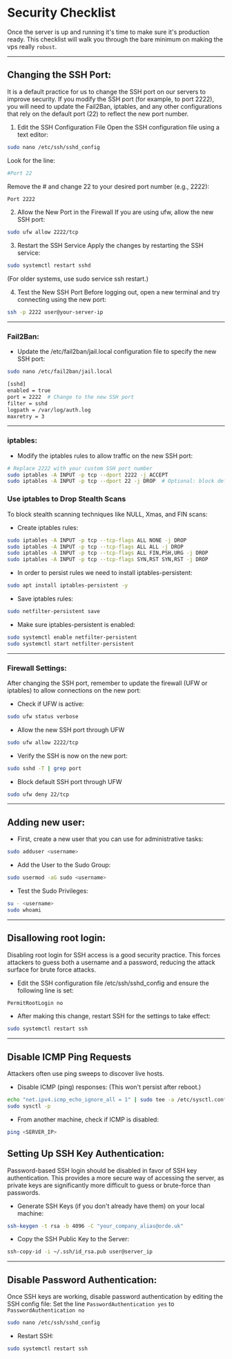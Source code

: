 # Security Checklist

Once the server is up and running it's time to make sure it's production ready. This checklist will walk you through the bare minimum on making the vps really `robust`.

--- 

## Changing the SSH Port:
It is a default practice for us to change the SSH port on our servers to improve security. If you modify the SSH port (for example, to port 2222), you will need to update the Fail2Ban, iptables, and any other configurations that rely on the default port (22) to reflect the new port number.

1. Edit the SSH Configuration File
Open the SSH configuration file using a text editor:

```bash
sudo nano /etc/ssh/sshd_config
```
Look for the line:

```bash
#Port 22
```
Remove the # and change 22 to your desired port number (e.g., 2222):

```bash
Port 2222
```

2. Allow the New Port in the Firewall 
If you are using ufw, allow the new SSH port:

```bash
sudo ufw allow 2222/tcp
```

3. Restart the SSH Service
Apply the changes by restarting the SSH service:

```bash
sudo systemctl restart sshd
```
(For older systems, use sudo service ssh restart.)

4. Test the New SSH Port
Before logging out, open a new terminal and try connecting using the new port:

```bash
ssh -p 2222 user@your-server-ip
```
--- 

### Fail2Ban: 

- Update the /etc/fail2ban/jail.local configuration file to specify the new SSH port:
```bash
sudo nano /etc/fail2ban/jail.local
```
```bash 
[sshd]
enabled = true
port = 2222  # Change to the new SSH port
filter = sshd
logpath = /var/log/auth.log
maxretry = 3

```
--- 

### iptables: 

- Modify the iptables rules to allow traffic on the new SSH port:
```bash 
# Replace 2222 with your custom SSH port number
sudo iptables -A INPUT -p tcp --dport 2222 -j ACCEPT
sudo iptables -A INPUT -p tcp --dport 22 -j DROP  # Optional: block default SSH port
```

### Use iptables to Drop Stealth Scans
To block stealth scanning techniques like NULL, Xmas, and FIN scans:

- Create iptables rules:

```bash
sudo iptables -A INPUT -p tcp --tcp-flags ALL NONE -j DROP
sudo iptables -A INPUT -p tcp --tcp-flags ALL ALL -j DROP
sudo iptables -A INPUT -p tcp --tcp-flags ALL FIN,PSH,URG -j DROP
sudo iptables -A INPUT -p tcp --tcp-flags SYN,RST SYN,RST -j DROP
```

- In order to persist rules we need to install iptables-persistent:

```bash
sudo apt install iptables-persistent -y
```

- Save iptables rules:

```bash
sudo netfilter-persistent save
```

- Make sure iptables-persistent is enabled:
```bash
sudo systemctl enable netfilter-persistent
sudo systemctl start netfilter-persistent
```

--- 

### Firewall Settings: 
After changing the SSH port, remember to update the firewall (UFW or iptables) to allow connections on the new port:
- Check if UFW is active:
```bash 
sudo ufw status verbose
```
- Allow the new SSH port through UFW
```bash 
sudo ufw allow 2222/tcp  
```


- Verify the SSH is now on the new port:
```bash
sudo sshd -T | grep port
```
- Block default SSH port through UFW
```bash
sudo ufw deny 22/tcp
```

--- 

## Adding new user: 

- First, create a new user that you can use for administrative tasks:

```bash 
sudo adduser <username>
```

- Add the User to the Sudo Group:

```bash 
sudo usermod -aG sudo <username>
```

- Test the Sudo Privileges:

```bash 
su - <username>
sudo whoami
``` 

--- 

## Disallowing root login: 

Disabling root login for SSH access is a good security practice. This forces attackers to guess both a username and a password, reducing the attack surface for brute force attacks.
- Edit the SSH configuration file /etc/ssh/sshd_config and ensure the following line is set:

```bash
PermitRootLogin no
```

- After making this change, restart SSH for the settings to take effect:

```bash
sudo systemctl restart ssh
```

--- 

## Disable ICMP Ping Requests 
Attackers often use ping sweeps to discover live hosts.

- Disable ICMP (ping) responses:
(This won't persist after reboot.)
```bash
echo "net.ipv4.icmp_echo_ignore_all = 1" | sudo tee -a /etc/sysctl.conf
sudo sysctl -p
```

- From another machine, check if ICMP is disabled:

```bash
ping <SERVER_IP>
```

## Setting Up SSH Key Authentication:

Password-based SSH login should be disabled in favor of SSH key authentication. This provides a more secure way of accessing the server, as private keys are significantly more difficult to guess or brute-force than passwords.

- Generate SSH Keys (if you don't already have them) on your local machine:

```bash
ssh-keygen -t rsa -b 4096 -C "your_company_alias@orde.uk"
```

- Copy the SSH Public Key to the Server:
```bash
ssh-copy-id -i ~/.ssh/id_rsa.pub user@server_ip
```

---

## Disable Password Authentication: 

Once SSH keys are working, disable password authentication by editing the SSH config file:
Set the line `PasswordAuthentication yes` to `PasswordAuthentication no` 
```bash
sudo nano /etc/ssh/sshd_config
```

- Restart SSH:

```bash
sudo systemctl restart ssh
```


